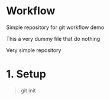 # Workflow

Simple repository for git workflow demo

This a very dummy file that do nothing

Very simple repository

# 1. Setup

> git init
